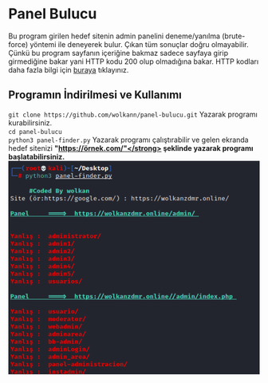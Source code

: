 # Panel Bulucu
Bu program girilen hedef sitenin admin panelini deneme/yanılma (brute-force) yöntemi ile deneyerek bulur. Çıkan tüm sonuçlar doğru olmayabilir. Çünkü bu program sayfanın içeriğine bakmaz sadece sayfaya girip girmediğine bakar yani HTTP kodu 200 olup olmadığına bakar. HTTP kodları daha fazla bilgi için <a href="https://www.restapitutorial.com/httpstatuscodes.html">buraya</a> tıklayınız.

## Programın İndirilmesi ve Kullanımı
`git clone https://github.com/wolkann/panel-bulucu.git` Yazarak programı kurabilirsiniz.<br>
`cd panel-bulucu`<br>
`python3 panel-finder.py` Yazarak programı çalıştırabilir ve gelen ekranda hedef sitenizi <strong>"https://örnek.com/"</strong> şeklinde yazarak programı başlatabilirsiniz.<br>
<img src="/img/panel.png"/>
